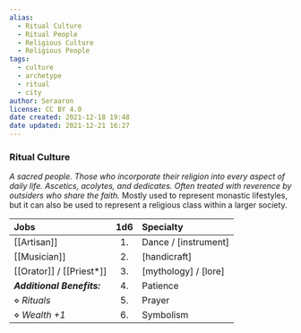 ```yaml
---
alias:
  - Ritual Culture
  - Ritual People
  - Religious Culture
  - Religious People
tags:
  - culture
  - archetype
  - ritual
  - city
author: Seraaron
license: CC BY 4.0
date created: 2021-12-18 19:48
date updated: 2021-12-21 16:27
---
```


### Ritual Culture

_A sacred people. Those who incorporate their religion into every aspect of daily life. Ascetics, acolytes, and dedicates. Often treated with reverence by outsiders who share the faith._ Mostly used to represent monastic lifestyles, but it can also be used to represent a religious class within a larger society.

| Jobs             | 1d6 | Specialty            |
| :------------------------- | :-: | :------------------- |
| [[Artisan]]                |  1. | Dance / [instrument] |
| [[Musician]]               |  2. | [handicraft]         |
| [[Orator]] / [[Priest*]]                |  3. | [mythology] / [lore] |
| _**Additional Benefits:**_  |  4. | Patience             |
| ⋄ _Rituals_                |  5. | Prayer               |
| ⋄ _Wealth +1_              |  6. | Symbolism            |
